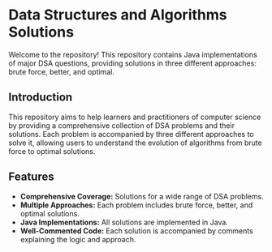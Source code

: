 # Data Structures and Algorithms Solutions

Welcome to the repository! This repository contains Java implementations of major DSA questions, providing solutions in three different approaches: brute force, better, and optimal. 

## Introduction

This repository aims to help learners and practitioners of computer science by providing a comprehensive collection of DSA problems and their solutions. Each problem is accompanied by three different approaches to solve it, allowing users to understand the evolution of algorithms from brute force to optimal solutions.

## Features

- **Comprehensive Coverage:** Solutions for a wide range of DSA problems.
- **Multiple Approaches:** Each problem includes brute force, better, and optimal solutions.
- **Java Implementations:** All solutions are implemented in Java.
- **Well-Commented Code:** Each solution is accompanied by comments explaining the logic and approach.
